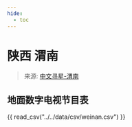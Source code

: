 ```yaml
---
hide:
  - toc
---
```


# 陕西 渭南

> 来源: [中文寻星-渭南](http://dtmb.saoing.com/weinan.htm)

## 地面数字电视节目表

{{ read_csv("../../data/csv/weinan.csv") }}
